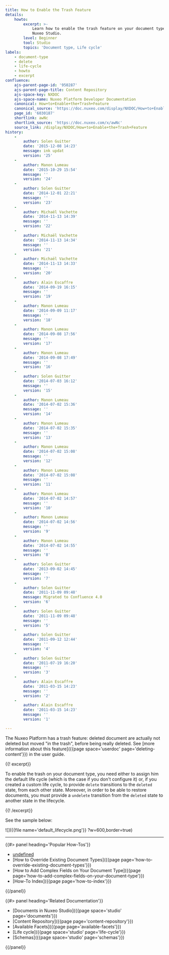 ```yaml
---
title: How to Enable the Trash Feature
details:
    howto:
        excerpt: >-
            Learn how to enable the trash feature on your document type using
            Nuxeo Studio.
        level: Beginner
        tool: Studio
        topics: 'Document type, Life cycle'
labels:
    - document-type
    - delete
    - life-cycle
    - howto
    - excerpt
confluence:
    ajs-parent-page-id: '950287'
    ajs-parent-page-title: Content Repository
    ajs-space-key: NXDOC
    ajs-space-name: Nuxeo Platform Developer Documentation
    canonical: How+to+Enable+the+Trash+Feature
    canonical_source: 'https://doc.nuxeo.com/display/NXDOC/How+to+Enable+the+Trash+Feature'
    page_id: '6030187'
    shortlink: awNc
    shortlink_source: 'https://doc.nuxeo.com/x/awNc'
    source_link: /display/NXDOC/How+to+Enable+the+Trash+Feature
history:
    - 
        author: Solen Guitter
        date: '2015-12-08 14:23'
        message: ink updat
        version: '25'
    - 
        author: Manon Lumeau
        date: '2015-10-29 15:54'
        message: ''
        version: '24'
    - 
        author: Solen Guitter
        date: '2014-12-01 22:21'
        message: ''
        version: '23'
    - 
        author: Michaël Vachette
        date: '2014-11-13 14:39'
        message: ''
        version: '22'
    - 
        author: Michaël Vachette
        date: '2014-11-13 14:34'
        message: ''
        version: '21'
    - 
        author: Michaël Vachette
        date: '2014-11-13 14:33'
        message: ''
        version: '20'
    - 
        author: Alain Escaffre
        date: '2014-09-19 16:15'
        message: ''
        version: '19'
    - 
        author: Manon Lumeau
        date: '2014-09-09 11:17'
        message: ''
        version: '18'
    - 
        author: Manon Lumeau
        date: '2014-09-08 17:56'
        message: ''
        version: '17'
    - 
        author: Manon Lumeau
        date: '2014-09-08 17:49'
        message: ''
        version: '16'
    - 
        author: Solen Guitter
        date: '2014-07-03 16:12'
        message: ''
        version: '15'
    - 
        author: Manon Lumeau
        date: '2014-07-02 15:36'
        message: ''
        version: '14'
    - 
        author: Manon Lumeau
        date: '2014-07-02 15:35'
        message: ''
        version: '13'
    - 
        author: Manon Lumeau
        date: '2014-07-02 15:08'
        message: ''
        version: '12'
    - 
        author: Manon Lumeau
        date: '2014-07-02 15:08'
        message: ''
        version: '11'
    - 
        author: Manon Lumeau
        date: '2014-07-02 14:57'
        message: ''
        version: '10'
    - 
        author: Manon Lumeau
        date: '2014-07-02 14:56'
        message: ''
        version: '9'
    - 
        author: Manon Lumeau
        date: '2014-07-02 14:55'
        message: ''
        version: '8'
    - 
        author: Solen Guitter
        date: '2013-09-02 14:45'
        message: ''
        version: '7'
    - 
        author: Solen Guitter
        date: '2011-11-09 09:48'
        message: Migrated to Confluence 4.0
        version: '6'
    - 
        author: Solen Guitter
        date: '2011-11-09 09:48'
        message: ''
        version: '5'
    - 
        author: Solen Guitter
        date: '2011-09-12 12:44'
        message: ''
        version: '4'
    - 
        author: Solen Guitter
        date: '2011-07-19 16:20'
        message: ''
        version: '3'
    - 
        author: Alain Escaffre
        date: '2011-03-15 14:23'
        message: ''
        version: '2'
    - 
        author: Alain Escaffre
        date: '2011-03-15 14:23'
        message: ''
        version: '1'

---
```

The Nuxeo Platform has a trash feature: deleted document are actually not deleted but moved "in the trash", before being really deleted. See [more information about this feature]({{page space='userdoc' page='deleting-content'}}) in the user guide.

{{! excerpt}}

To enable the trash on your document type, you need either to assign him the default life cycle (which is the case if you don't configure it) or, if you created a custom life cycle, to provide `delete` transitions to the `deleted` state, from each other state. Moreover, in order to be able to restore documents, you must provide a `undelete` transition from the `deleted` state to another state in the lifecycle.

{{! /excerpt}}

See the sample below:

![]({{file name='default_lifecycle.png'}} ?w=600,border=true)

* * *

<div class="row" data-equalizer data-equalize-on="medium"><div class="column medium-6">{{#> panel heading='Popular How-Tos'}}

*   [undefined]({{page}})&nbsp;
*   [How to Override Existing Document Types]({{page page='how-to-override-existing-document-types'}}) &nbsp;
*   [How to Add Complex Fields on Your Document Type]({{page page='how-to-add-complex-fields-on-your-document-type'}})
*   [How-To Index]({{page page='how-to-index'}})

{{/panel}}</div><div class="column medium-6">{{#> panel heading='Related Documentation'}}

*   [Documents in Nuxeo Studio]({{page space='studio' page='documents'}})
*   [Content Repository]({{page page='content-repository'}})
*   [Available Facets]({{page page='available-facets'}})
*   [Life cycle]({{page space='studio' page='life-cycle'}})
*   [Schemas]({{page space='studio' page='schemas'}})

{{/panel}}</div></div>